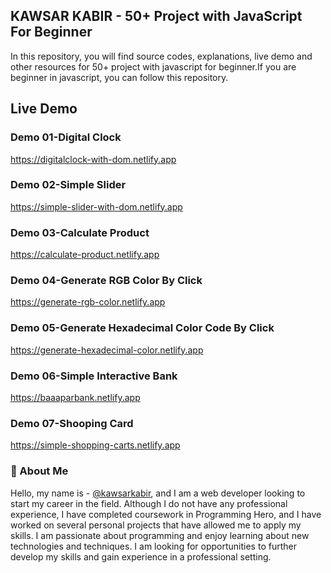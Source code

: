 ## KAWSAR KABIR - 50+ Project with JavaScript For Beginner 

In this repository, you will find source codes, explanations, live demo and other resources for 50+ project with javascript for beginner.If you are beginner in javascript, you can follow this repository.

## Live Demo
### Demo 01-Digital Clock
https://digitalclock-with-dom.netlify.app
### Demo 02-Simple Slider
https://simple-slider-with-dom.netlify.app
### Demo 03-Calculate Product
https://calculate-product.netlify.app
### Demo 04-Generate RGB Color By Click
https://generate-rgb-color.netlify.app
### Demo 05-Generate Hexadecimal Color Code By Click
https://generate-hexadecimal-color.netlify.app
### Demo 06-Simple Interactive Bank
https://baaaparbank.netlify.app
### Demo 07-Shooping Card
https://simple-shopping-carts.netlify.app
 

### 🚀 About Me
Hello, my name is - [@kawsarkabir](https://www.linkedin.com/in/kawsarkabir), and I am a web developer looking to start my career in the field. Although I do not have any professional experience, I have completed coursework in Programming Hero, and I have worked on several personal projects that have allowed me to apply my skills. I am passionate about programming and enjoy learning about new technologies and techniques. I am looking for opportunities to further develop my skills and gain experience in a professional setting.

